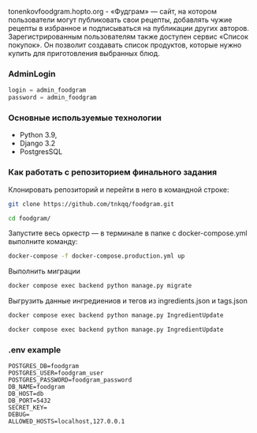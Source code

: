 tonenkovfoodgram.hopto.org - «Фудграм» — сайт, на котором пользователи могут публиковать свои рецепты, добавлять чужие рецепты в избранное и подписываться на публикации других авторов. Зарегистрированным пользователям также доступен сервис «Список покупок». Он позволит создавать список продуктов, которые нужно купить для приготовления выбранных блюд.

### AdminLogin
```python
login = admin_foodgram
password = admin_foodgram
```
### Основные используемые технологии
* Python 3.9,
* Django 3.2
* PostgresSQL


### Как работать с репозиторием финального задания
    
Клонировать репозиторий и перейти в него в командной строке:
```bash
git clone https://github.com/tnkqq/foodgram.git
```

``` bash
cd foodgram/
```

Запустите весь оркестр — в терминале в папке с docker-compose.yml выполните команду:

```bash
docker-compose -f docker-compose.production.yml up
```

Выполнить миграции 
```bash 
docker compose exec backend python manage.py migrate 
```

Выгрузить данные ингредиениов и тегов из ingredients.json и tags.json

```bash 
docker compose exec backend python manage.py IngredientUpdate 
```

```bash 
docker compose exec backend python manage.py IngredientUpdate 
```

### .env  example

```
POSTGRES_DB=foodgram
POSTGRES_USER=foodgram_user
POSTGRES_PASSWORD=foodgram_password
DB_NAME=foodgram
DB_HOST=db
DB_PORT=5432
SECRET_KEY=
DEBUG=
ALLOWED_HOSTS=localhost,127.0.0.1
```